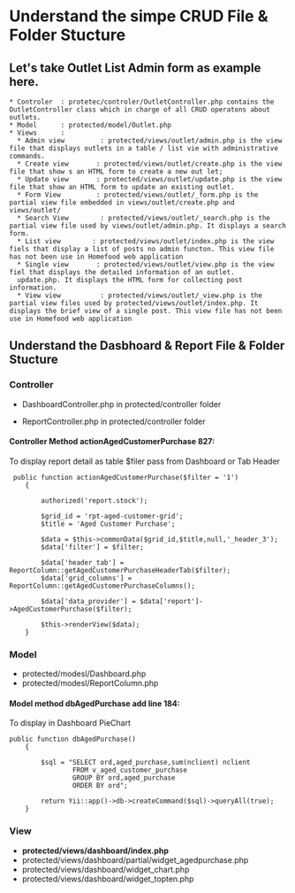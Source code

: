 
# Understand the simpe CRUD File & Folder Stucture

## Let's take Outlet List Admin form as example here. 

	* Controler  : protetec/controler/OutletController.php contains the OutletController class which in charge of all CRUD operatons about outlets.
	* Model      : protected/model/Outlet.php  
	* Views      : 
	  * Admin view         : protected/views/outlet/admin.php is the view file that displays outlets in a table / list vie with administrative commands.
	  * Create view 	  : protected/views/outlet/create.php is the view file that show s an HTML form to create a new out let;
	  * Update view 	  : protected/views/outlet/update.php is the view file that show an HTML form to update an existing outlet.
	  * Form View         : protected/views/outlet/_form.php is the partial view file embedded in views/outlet/create.php and views/outlet/
	  * Search View        : protected/views/outlet/_search.php is the partial view file used by views/outlet/admin.php. It displays a search form.
	  * List view        : protected/views/outlet/index.php is the view fiels that display a list of posts no admin functon. This view file has not been use in Homefood web application
	  * Single view 	  : protected/views/outlet/view.php is the view fiel that displays the detailed information of an outlet.
	  update.php. It displays the HTML form for collecting post information.
	  * View view 		   : protected/views/outlet/_view.php is the partial view files used by protected/views/outlet/index.php. It displays the brief view of a single post. This view file has not been use in Homefood web application


## Understand the Dasbhoard & Report File & Folder Stucture 

### Controller

* DashboardController.php in protected/controller folder

* ReportController.php in protected/controller folder

#### Controller Method actionAgedCustomerPurchase 827:


To display report detail as table $filer pass from Dashboard or Tab Header
```
 public function actionAgedCustomerPurchase($filter = '1')
    {
    	
        authorized('report.stock');

        $grid_id = 'rpt-aged-customer-grid';
        $title = 'Aged Customer Purchase';

        $data = $this->commonData($grid_id,$title,null,'_header_3');
        $data['filter'] = $filter;

        $data['header_tab'] = ReportColumn::getAgedCustomerPurchaseHeaderTab($filter);
        $data['grid_columns'] = ReportColumn::getAgedCustomerPurchaseColumns();

        $data['data_provider'] = $data['report']->AgedCustomerPurchase($filter);

        $this->renderView($data);
    }
```

### Model

* protected/modesl/Dashboard.php
* protected/modesl/ReportColumn.php

#### Model method dbAgedPurchase add line 184:

To display in Dashboard PieChart
```
public function dbAgedPurchase()
    {

        $sql = "SELECT ord,aged_purchase,sum(nclient) nclient
                FROM v_aged_customer_purchase
                GROUP BY ord,aged_purchase
                ORDER BY ord";

        return Yii::app()->db->createCommand($sql)->queryAll(true);
    }
```

### View
* **protected/views/dashboard/index.php**
* protected/views/dashboard/partial/widget_agedpurchase.php
* protected/views/dashboard/widget_chart.php
* protected/views/dashboard/widget_topten.php